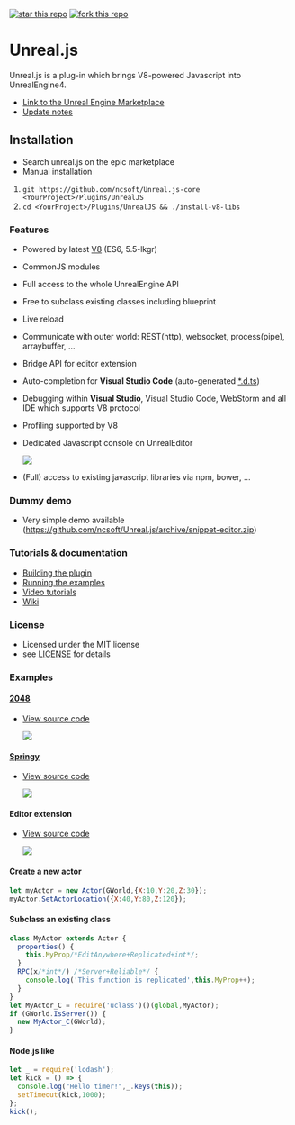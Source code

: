 [![star this repo](http://githubbadges.com/star.svg?user=ncsoft&repo=Unreal.js&style=default)](https://github.com/ncsoft/Unreal.js)
[![fork this repo](http://githubbadges.com/fork.svg?user=ncsoft&repo=Unreal.js&style=default)](https://github.com/ncsoft/Unreal.js/fork)
# Unreal.js 

Unreal.js is a plug-in which brings V8-powered Javascript into UnrealEngine4. 

- [Link to the Unreal Engine Marketplace](https://www.unrealengine.com/marketplace/unrealjs)
- [Update notes](https://github.com/ncsoft/Unreal.js/wiki/Update-notes)

## Installation

- Search unreal.js on the epic marketplace
- Manual installation
 1. `git https://github.com/ncsoft/Unreal.js-core <YourProject>/Plugins/UnrealJS`
 2. `cd <YourProject>/Plugins/UnrealJS && ./install-v8-libs`

### Features
- Powered by latest [V8](http://v8project.blogspot.kr/) (ES6, 5.5-lkgr)
- CommonJS modules
- Full access to the whole UnrealEngine API
- Free to subclass existing classes including blueprint
- Live reload
- Communicate with outer world: REST(http), websocket, process(pipe), arraybuffer, ...
- Bridge API for editor extension
- Auto-completion for **Visual Studio Code** (auto-generated [*.d.ts](http://definitelytyped.org/))
- Debugging within **Visual Studio**, Visual Studio Code, WebStorm and all IDE which supports V8 protocol
- Profiling supported by V8
- Dedicated Javascript console on UnrealEditor

  ![](https://github.com/ncsoft/Unreal.js/blob/master/doc/images/UnrealJs_JavascriptConsole.gif) 

- (Full) access to existing javascript libraries via npm, bower, ...

### Dummy demo 
- Very simple demo available (https://github.com/ncsoft/Unreal.js/archive/snippet-editor.zip)

### Tutorials & documentation

- [Building the plugin](https://github.com/ncsoft/Unreal.js/wiki/Building-the-plugin)
- [Running the examples](https://github.com/ncsoft/Unreal.js/wiki/Running-the-examples)
- [Video tutorials](https://github.com/ncsoft/Unreal.js/wiki/Video-tutorials)
- [Wiki](https://github.com/ncsoft/Unreal.js/wiki)
 
### License
- Licensed under the MIT license
- see [LICENSE](https://github.com/ncsoft/Unreal.js/blob/master/LICENSE) for details

### Examples

#### [2048](https://github.com/gabrielecirulli/2048)
- [View source code](https://github.com/ncsoft/Unreal.js/blob/master/Examples/Content/Scripts/2048/)

  ![](https://github.com/ncsoft/Unreal.js/blob/master/doc/images/UnrealJs_example_2048.gif)

#### [Springy](http://getspringy.com)
- [View source code](https://github.com/ncsoft/Unreal.js/blob/master/Examples/Content/Scripts/helloSpringy.js)

  ![](https://github.com/ncsoft/Unreal.js/blob/master/doc/images/UnrealJs_springy.gif)

#### Editor extension
- [View source code](https://github.com/ncsoft/Unreal.js/blob/master/Examples/Content/Scripts/extension-spiralGenerator.js)

  ![](https://github.com/ncsoft/Unreal.js/blob/master/doc/images/UnrealJs_editor.gif)
  
#### Create a new actor
```js
let myActor = new Actor(GWorld,{X:10,Y:20,Z:30});
myActor.SetActorLocation({X:40,Y:80,Z:120});
```

#### Subclass an existing class
```js
class MyActor extends Actor {
  properties() {
    this.MyProp/*EditAnywhere+Replicated+int*/;
  }
  RPC(x/*int*/) /*Server+Reliable*/ {
    console.log('This function is replicated',this.MyProp++);
  }
}
let MyActor_C = require('uclass')()(global,MyActor);
if (GWorld.IsServer()) { 
  new MyActor_C(GWorld);
}
```

#### Node.js like 
```js
let _ = require('lodash');
let kick = () => {
  console.log("Hello timer!",_.keys(this));
  setTimeout(kick,1000);
};
kick();
```
